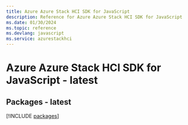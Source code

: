 ```yaml
---
title: Azure Azure Stack HCI SDK for JavaScript
description: Reference for Azure Azure Stack HCI SDK for JavaScript
ms.date: 01/30/2024
ms.topic: reference
ms.devlang: javascript
ms.service: azurestackhci
---
```

# Azure Azure Stack HCI SDK for JavaScript - latest
## Packages - latest
[!INCLUDE [packages](azure-stack-hci-index.md)]